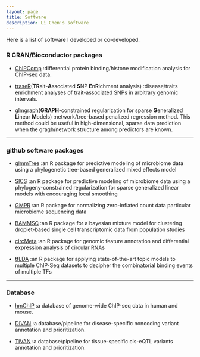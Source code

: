 ```yaml
---
layout: page
title: Software
description: Li Chen's software
---
```



Here is a list of software I developed or co-developed. 


### R CRAN/Bioconductor packages

* <a name="ChIPComp"></a>[ChIPComp](http://bioconductor.org/packages/release/bioc/html/ChIPComp.html)
:differential protein binding/histone modification analysis for ChIP-seq data.

* <a name="traseR"></a>[traseR](http://bioconductor.org/packages/release/bioc/html/traseR.html)(**TR**ait-**A**ssociated **S**NP **E**n**R**ichment analysis)
:disease/traits enrichment analyses of trait-associated SNPs in arbitrary genomic intervals.

* <a name="glmgraph"></a>[glmgraph](https://cran.r-project.org/web/packages/glmgraph/index.html)(**GRAPH**-constrained regularization for sparse **G**eneralized **L**inear **M**odels)
:network/tree-based penalized regression method. This method could be useful in high-dimensional, sparse data prediction when the gragh/network structure among predictors are known.

---


### github software packages

* <a name="glmmTree"></a>[glmmTree](https://github.com/lichen-lab/glmmTree)
:an R package for predictive modeling of microbiome data using a phylogenetic tree-based generalized mixed effects model

* <a name="SICS"></a>[SICS](https://github.com/lichen-lab/SICS)
:an R package for predictive modeling of microbiome data using a phylogeny-constrained regularization for sparse generalized linear models with encouraging local smoothing

* <a name="GMPR"></a>[GMPR](https://github.com/lichen-lab/GMPR)
:an R package for normalizing zero-inflated count data particular microbiome sequencing data

* <a name="BAMMSC"></a>[BAMMSC](https://github.com/lichen-lab/BAMMSC)
:an R package for a bayesian mixture model for clustering droplet-based single cell transcriptomic data from population studies

* <a name="circMeta"></a>[circMeta](https://github.com/lichen-lab/circMeta)
:an R package for genomic feature annotation and differential expression analysis of circular RNAs

* <a name="tfLDA"></a>[tfLDA](https://github.com/lichen-lab/tfLDA)
:an R package for applying state-of-the-art topic models to multiple ChIP-Seq datasets to decipher the combinatorial binding events of multiple TFs

---

### Database

* <a name="hmChIP"></a>[hmChIP](http://jilab.biostat.jhsph.edu/database/cgi-bin/hmChIP.pl)
:a database of genome-wide ChIP-seq data in human and mouse. 

*  <a name="DIVAN"></a>[DIVAN](https://sites.google.com/site/emorydivan/)
:a database/pipeline for disease-specific noncoding variant annotation and prioritization.

*  <a name="TIVAN"></a>[TIVAN](https://github.com/lichen-lab/TIVAN)
:a database/pipeline for tissue-specific cis-eQTL variants annotation and prioritization.









